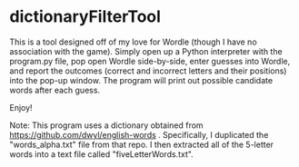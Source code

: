 # dictionaryFilterTool

This is a tool designed off of my love for Wordle (though I have no association with the game). Simply open up a Python interpreter with the program.py file, pop open Wordle side-by-side, enter guesses into Wordle, and report the outcomes (correct and incorrect letters and their positions) into the pop-up window. The program will print out possible candidate words after each guess. 

Enjoy!

Note: This program uses a dictionary obtained from https://github.com/dwyl/english-words . Specifically, I duplicated the "words_alpha.txt" file from that repo. I then extracted all of the 5-letter words into a text file called "fiveLetterWords.txt".
